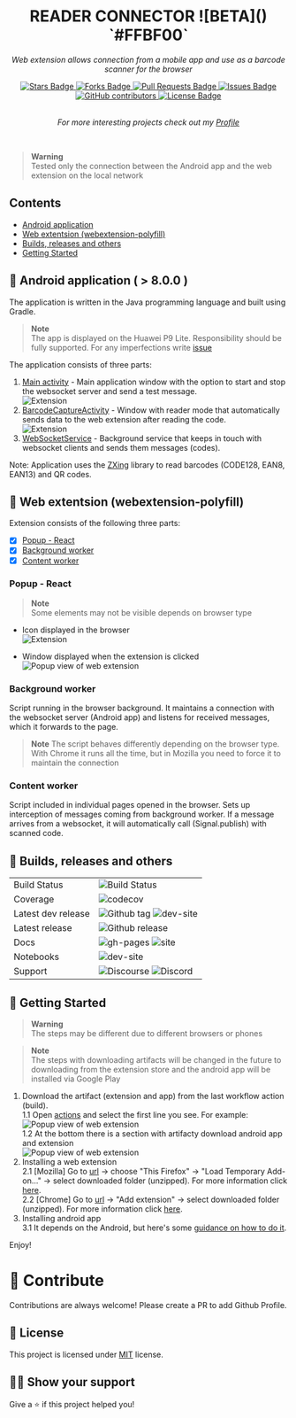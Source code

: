 <h1 align="center">READER CONNECTOR ![BETA]() `#FFBF00`</h1>
<p align="center">
  <i>Web extension allows connection from a mobile app and use as a barcode scanner for the browser</i>
</p>
<div align="center">
  <a href="https://github.com/davidvancl/reader-connector/stargazers">
    <img src="https://img.shields.io/github/stars/davidvancl/reader-connector" alt="Stars Badge"/>
  </a>
  <a href="https://github.com/davidvancl/reader-connector/network/members">
    <img src="https://img.shields.io/github/forks/davidvancl/reader-connector" alt="Forks Badge"/>
  </a>
  <a href="https://github.com/davidvancl/reader-connector/pulls">
    <img src="https://img.shields.io/github/issues-pr/davidvancl/reader-connector" alt="Pull Requests Badge"/>
  </a>
  <a href="https://github.com/davidvancl/reader-connector/issues">
    <img src="https://img.shields.io/github/issues/davidvancl/reader-connector" alt="Issues Badge"/>
  </a>
  <a href="https://github.com/davidvancl/reader-connector/graphs/contributors">
    <img alt="GitHub contributors" src="https://img.shields.io/github/contributors/davidvancl/reader-connector?color=2b9348">
  </a>
  <a href="https://github.com/davidvancl/reader-connector/blob/main/LICENCE">
    <img src="https://img.shields.io/badge/License-MIT-yellow.svg" alt="License Badge"/>
  </a>
</div>
<br>
<p align="center">
  <i>For more interesting projects check out my <a href="https://github.com/davidvancl">Profile</a>
  </i>
</p>
<br>

> **Warning**  
> Tested only the connection between the Android app and the web extension on the local network

## Contents

- [Android application](#android-application)
- [Web extentsion (webextension-polyfill)](#web-extension)
- [ Builds, releases and others](#tech-info)
- [Getting Started](#getting-started)

## :green_apple: Android application ( > 8.0.0 )

The application is written in the Java programming language and built using Gradle. <br>

> **Note**  
> The app is displayed on the Huawei P9 Lite. Responsibility should be fully supported. For any imperfections write [issue](https://github.com/davidvancl/reader-connector/issues)

The application consists of three parts:

1. [Main activity](ReaderAndroidApp/app/src/main/java/com/example/readerandroidapp/MainActivity.java) - Main application window with the option to start and stop the websocket server and send a test message.<br>
   <img src="doc/images/app-main.png" alt="Extension" style="max-width: 300px"/>
2. [BarcodeCaptureActivity](ReaderAndroidApp/app/src/main/java/com/example/readerandroidapp/BarcodeCaptureActivity.java) - Window with reader mode that automatically sends data to the web extension after reading the code.<br>
   <img src="doc/images/app-reader.png" alt="Extension" style="max-width: 300px"/>
3. [WebSocketService](ReaderAndroidApp/app/src/main/java/com/example/readerandroidapp/WebSocketService.java) - Background service that keeps in touch with websocket clients and sends them messages (codes).

Note: Application uses the [ZXing](https://github.com/journeyapps/zxing-android-embedded) library to read barcodes (CODE128, EAN8, EAN13) and QR codes.

## :strawberry: Web extentsion (webextension-polyfill)

Extension consists of the following three parts:

- [x] [Popup - React](popup)
- [x] [Background worker](background)
- [x] [Content worker](conetnt)

### Popup - React

> **Note**  
> Some elements may not be visible depends on browser type

- Icon displayed in the browser <br>
  <img src="doc/images/extension-open.png" alt="Extension" style="max-width: 300px" />

- Window displayed when the extension is clicked <br>
  <img src="doc/images/extension-view.png" alt="Popup view of web extension" style="max-width: 300px" />

### Background worker

Script running in the browser background. It maintains a connection with the websocket server (Android app) and listens for received messages, which it forwards to the page.

> **Note**
> The script behaves differently depending on the browser type. With Chrome it runs all the time, but in Mozilla you need to force it to maintain the connection

### Content worker

Script included in individual pages opened in the browser. Sets up interception of messages coming from background worker. If a message arrives from a websocket, it will automatically call (Signal.publish) with scanned code.

## :hammer: Builds, releases and others

<table>
<tbody>
    <tr>
        <td>Build Status</td>
        <td>
            <img src="https://github.com/davidvancl/reader-connector/actions/workflows/build_workflow.yml/badge.svg" alt="Build Status">
        </td>
    </tr>
    <tr>
        <td>Coverage</td>
        <td>
            <img src="https://codecov.io/gh/davidvancl/reader-connector/branch/main/graph/badge.svg" alt="codecov">
        </td>
    </tr>
    <tr>
        <td>Latest dev release</td>
        <td>
            <img src="https://img.shields.io/github/v/tag/davidvancl/reader-connector.svg?label=tag&amp;colorB=11ccbb" alt="Github tag">
            <img src="https://img.shields.io/website-up-down-green-red/https/davidvancl/reader-connector.svg?label=dev%20website" alt="dev-site">
        </td>
    </tr>
    <tr>
        <td>Latest release</td>
        <td>
        <img src="https://img.shields.io/github/release/davidvancl/reader-connector.svg?label=tag&amp;colorB=11ccbb" alt="Github release">
    </tr>
    <tr>
    <td>Docs</td>
        <td>
            <img src="https://img.shields.io/github/last-commit/davidvancl/reader-connector/gh-pages.svg" alt="gh-pages">
            <img src="https://img.shields.io/website-up-down-green-red/https/davidvancl/reader-connector.org.svg" alt="site">
        </td>
    </tr>
    <tr>
        <td>Notebooks</td>
        <td>
            <img src="https://img.shields.io/website-up-down-green-red/https/davidvancl/reader-connector.org.svg?label=Panelite" alt="dev-site">
        </td>
    </tr>
    <tr>
        <td>Support</td>
        <td>
            <img src="https://img.shields.io/discourse/status?server=https%3A%2F%2Fdiscourse.org" alt="Discourse">
            <img alt="Discord" src="https://img.shields.io/discord/122326146495">
        </td>
    </tr>
</tbody>
</table>

## :wrench: Getting Started

> **Warning**  
> The steps may be different due to different browsers or phones

> **Note**  
> The steps with downloading artifacts will be changed in the future to downloading from the extension store and the android app will be installed via Google Play

1. Download the artifact (extension and app) from the last workflow action (build). <br>
   1.1 Open [actions](https://github.com/davidvancl/reader-connector/actions) and select the first line you see. For example: <br>
   <img src="doc/images/last-action.png" alt="Popup view of web extension" /> <br>
   1.2 At the bottom there is a section with artifacty download android app and extension <br>
   <img src="doc/images/artifacts.png" alt="Popup view of web extension" /> <br>
2. Installing a web extension <br>
   2.1 [Mozilla] Go to [url](about:debugging#/setup) -> choose "This Firefox" -> "Load Temporary Add-on..." -> select downloaded folder (unzipped). For more information click [here](https://support.mozilla.org/en-US/kb/find-and-install-add-ons-firefox-android). <br>
   2.2 [Chrome] Go to [url](chrome://extensions/) -> "Add extension" -> select downloaded folder (unzipped). For more information click [here](https://support.google.com/chromebook/answer/2588006?hl=en). <br>
3. Installing android app <br>
   3.1 It depends on the Android, but here's some [guidance on how to do it](https://www.lifewire.com/install-apk-on-android-4177185). <br>

Enjoy!

# :floppy_disk: Contribute

Contributions are always welcome! Please create a PR to add Github Profile.

## :pencil: License

This project is licensed under [MIT](https://opensource.org/licenses/MIT) license.

## :man_astronaut: Show your support

Give a ⭐️ if this project helped you!
